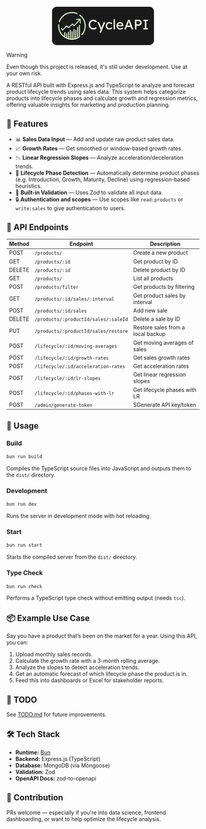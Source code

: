 <p align="center">
<img height="100" src="./assets/images/logo_readme.png"/>
</p>

> [!WARNING]
> Even though this project is released, it's still under development. Use at your own risk.

A RESTful API built with Express.js and TypeScript to analyze and forecast product lifecycle trends using sales data. This system helps categorize products into lifecycle phases and calculate growth and regression metrics, offering valuable insights for marketing and production planning.

## 🧠 Features

- 📊 **Sales Data Input** — Add and update raw product sales data.
- 📈 **Growth Rates** — Get smoothed or window-based growth rates.
- 📉 **Linear Regression Slopes** — Analyze acceleration/deceleration trends.
- 🧬 **Lifecycle Phase Detection** — Automatically determine product phases (e.g. Introduction, Growth, Maturity, Decline) using regression-based heuristics.
- 🧪 **Built-in Validation** — Uses Zod to validate all input data.
- 🔒 **Authentication and scopes** — Use scopes like `read:products` or `write:sales` to give authentication to users.

## 🔗 API Endpoints

| Method | Endpoint                             | Description                       |
| ------ | ------------------------------------ | --------------------------------- |
| POST   | `/products/`                         | Create a new product              |
| GET    | `/products/:id`                      | Get product by ID                 |
| DELETE | `/products/:id`                      | Delete product by ID              |
| GET    | `/products/`                         | List all products                 |
| POST   | `/products/filter`                   | Get products by filtering         |
| GET    | `/products/:id/sales/:interval`      | Get product sales by interval     |
| POST   | `/products/:id/sales`                | Add new sale                      |
| DELETE | `/products/:productId/sales/:saleId` | Delete a sale by ID               |
| PUT    | `/products/:productId/sales/restore` | Restore sales from a local backup |
| POST   | `/lifecycle/:id/moving-averages`     | Get moving averages of sales      |
| POST   | `/lifecycle/:id/growth-rates`        | Get sales growth rates            |
| POST   | `/lifecycle/:id/acceleration-rates`  | Get acceleration rates            |
| POST   | `/lifecycle/:id/lr-slopes`           | Get linear regression slopes      |
| POST   | `/lifecycle/:id/phases-with-lr`      | Get lifecycle phases with LR      |
| POST   | `/admin/generate-token`              | SGenerate API key/token           |

## 🚀 Usage

### Build

```bash
bun run build
```

Compiles the TypeScript source files into JavaScript and outputs them to the `dist/` directory.

### Development

```bash
bun run dev
```

Runs the server in development mode with hot reloading.

### Start

```bash
bun run start
```

Starts the compiled server from the `dist/` directory.

### Type Check

```bash
bun run check
```

Performs a TypeScript type check without emitting output (needs `tsc`).

## 📦 Example Use Case

Say you have a product that’s been on the market for a year. Using this API, you can:

1. Upload monthly sales records.
2. Calculate the growth rate with a 3-month rolling average.
3. Analyze the slopes to detect acceleration trends.
4. Get an automatic forecast of which lifecycle phase the product is in.
5. Feed this into dashboards or Excel for stakeholder reports.

## 📌 TODO

See [TODO.md](./docs/TODO.md) for future improvements.

## 🛠 Tech Stack

- **Runtime:** [Bun](https://bun.sh/)
- **Backend:** Express.js (TypeScript)
- **Database:** MongoDB (via Mongoose)
- **Validation:** Zod
- **OpenAPI Docs:** zod-to-openapi

## 📣 Contribution

PRs welcome — especially if you're into data science, frontend dashboarding, or want to help optimize the lifecycle analysis.
